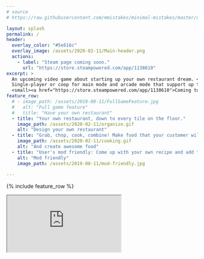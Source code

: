 ```yaml
---
# source
# https://raw.githubusercontent.com/mmistakes/minimal-mistakes/master/docs/_pages/home.md

layout: splash
permalink: /
header:
  overlay_color: "#5e616c"
  overlay_image: /assets/2020-02-11/Main-header.png
  actions:
    - label: "Steam page coming soon."
      url: "https://store.steampowered.com/app/1138610"
excerpt: >
  An upcoming video game about starting up your own restaurant dream. <br />
  Single-player or coop for main mode and arcade mode that support up to 4 players.<br />
  <small><a href="https://store.steampowered.com/app/1138610">Coming to Steam (and hopefully, more).</a></small>
feature_row:
  # - image_path: /assets/2019-08-11/FullGameFeature.jpg
  #   alt: "Full game feature"
  #   title: "Have your own restaurant"
  - title: "Your own restaurant, down to every tile on the floor."
    image_path: /assets/2020-02-11/organize.gif
    alt: "Design your own restaurant"
  - title: "Grab, chop, cook, combine! Make food that your customer will crave for more!"
    image_path: /assets/2020-02-11/cooking.gif
    alt: "And create awesome food"
  - title: "User's mod friendly: Come up with your own recipe and add them to the game using our super easy mod-tool."
    alt: "Mod friendly"
    image_path: /assets/2019-08-11/mod-friendly.jpg
  
---
```


{% include feature_row %}

<iframe src="https://cdn.forms-content.sg-form.com/7dc2ad2a-c35b-11e9-8da4-9ec1f6b6d727"/>

